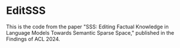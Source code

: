 # EditSSS
This is the code from the paper "SSS: Editing Factual Knowledge in Language Models Towards Semantic Sparse Space," published in the Findings of ACL 2024.
